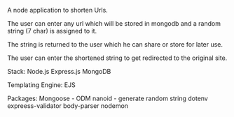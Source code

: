 A node application to shorten Urls.

The user can enter any url which will be stored in mongodb and a random string (7 char) is assigned to it.

The string is returned to the user which he can share or store for later use.

The user can enter the shortened string to get redirected to the original site.

Stack:
Node.js
Express.js
MongoDB

Templating Engine:
EJS

Packages:
Mongoose - ODM
nanoid - generate random string
dotenv
expreess-validator
body-parser
nodemon
